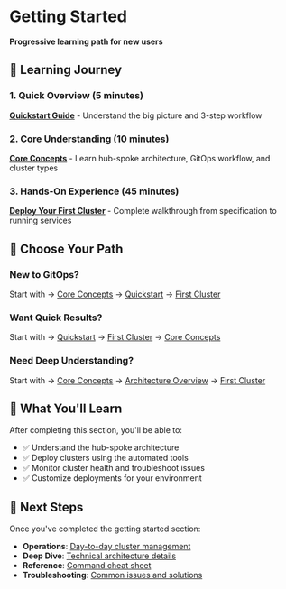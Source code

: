 # Getting Started

**Progressive learning path for new users**

## 🚀 Learning Journey

### 1. **Quick Overview** (5 minutes)
**[Quickstart Guide](./quickstart.md)** - Understand the big picture and 3-step workflow

### 2. **Core Understanding** (10 minutes)  
**[Core Concepts](./concepts.md)** - Learn hub-spoke architecture, GitOps workflow, and cluster types

### 3. **Hands-On Experience** (45 minutes)
**[Deploy Your First Cluster](./first-cluster.md)** - Complete walkthrough from specification to running services

## 📍 Choose Your Path

### New to GitOps?
Start with → [Core Concepts](./concepts.md) → [Quickstart](./quickstart.md) → [First Cluster](./first-cluster.md)

### Want Quick Results?
Start with → [Quickstart](./quickstart.md) → [First Cluster](./first-cluster.md) → [Core Concepts](./concepts.md)

### Need Deep Understanding?
Start with → [Core Concepts](./concepts.md) → [Architecture Overview](../architecture/gitops-flow.md) → [First Cluster](./first-cluster.md)

## 🎯 What You'll Learn

After completing this section, you'll be able to:
- ✅ Understand the hub-spoke architecture
- ✅ Deploy clusters using the automated tools
- ✅ Monitor cluster health and troubleshoot issues
- ✅ Customize deployments for your environment

## 🔗 Next Steps

Once you've completed the getting started section:

- **Operations**: [Day-to-day cluster management](../operations/cluster-management.md)
- **Deep Dive**: [Technical architecture details](../architecture/gitops-flow.md)  
- **Reference**: [Command cheat sheet](../reference/commands.md)
- **Troubleshooting**: [Common issues and solutions](../operations/troubleshooting.md)